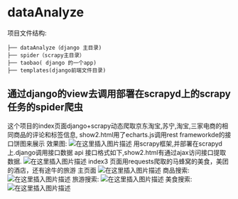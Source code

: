 # dataAnalyze
项目文件结构:
```
├── dataAnalyze（django 主目录)
├── spider（scrapy主目录）
├── taobao( django 的一个app)
├── templates(django前端文件目录)
 ```
 
 ## 通过django的view去调用部署在scrapyd上的scrapy任务的spider爬虫
 
这个项目的index页面django+scrapy动态爬取京东淘宝,苏宁,淘宝,三家电商的相同商品的评论和标签信息, show2.html用了echarts.js调用rest frameworkde的接口饼图来展示
效果图:
![在这里插入图片描述](https://img-blog.csdnimg.cn/20200503212605282.png?x-oss-process=image/watermark,type_ZmFuZ3poZW5naGVpdGk,shadow_10,text_aHR0cHM6Ly9ibG9nLmNzZG4ubmV0L3FxXzQwOTY1MTc3,size_16,color_FFFFFF,t_70)
用scrapy框架,并部署在scrapyd上.django调用接口数据
api 接口格式如下,show2.html有通过ajax访问接口提取数据.
![在这里插入图片描述](https://img-blog.csdnimg.cn/20200503212603163.png?x-oss-process=image/watermark,type_ZmFuZ3poZW5naGVpdGk,shadow_10,text_aHR0cHM6Ly9ibG9nLmNzZG4ubmV0L3FxXzQwOTY1MTc3,size_16,color_FFFFFF,t_70)
index3 页面用requests爬取的马蜂窝的美食，美团的酒店，还有途牛的旅游
主页面
![在这里插入图片描述](https://img-blog.csdnimg.cn/20200503212602861.png?x-oss-process=image/watermark,type_ZmFuZ3poZW5naGVpdGk,shadow_10,text_aHR0cHM6Ly9ibG9nLmNzZG4ubmV0L3FxXzQwOTY1MTc3,size_16,color_FFFFFF,t_70)
商品搜索:
![在这里插入图片描述](https://img-blog.csdnimg.cn/20200503212603424.png?x-oss-process=image/watermark,type_ZmFuZ3poZW5naGVpdGk,shadow_10,text_aHR0cHM6Ly9ibG9nLmNzZG4ubmV0L3FxXzQwOTY1MTc3,size_16,color_FFFFFF,t_70)
旅游搜索:
![在这里插入图片描述](https://img-blog.csdnimg.cn/20200503212607133.png?x-oss-process=image/watermark,type_ZmFuZ3poZW5naGVpdGk,shadow_10,text_aHR0cHM6Ly9ibG9nLmNzZG4ubmV0L3FxXzQwOTY1MTc3,size_16,color_FFFFFF,t_70)
美食搜索:
![在这里插入图片描述](https://img-blog.csdnimg.cn/20200503212607338.png?x-oss-process=image/watermark,type_ZmFuZ3poZW5naGVpdGk,shadow_10,text_aHR0cHM6Ly9ibG9nLmNzZG4ubmV0L3FxXzQwOTY1MTc3,size_16,color_FFFFFF,t_70)

